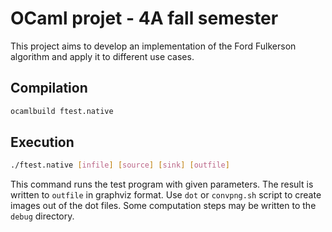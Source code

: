 # OCaml projet - 4A fall semester

This project aims to develop an implementation of the Ford Fulkerson algorithm and apply it to different use cases.

## Compilation

```bash
ocamlbuild ftest.native
```

## Execution

```bash
./ftest.native [infile] [source] [sink] [outfile]
```

This command runs the test program with given parameters. The result is written to `outfile` in graphviz format.
Use `dot` or `convpng.sh` script to create images out of the dot files.
Some computation steps may be written to the `debug` directory.
